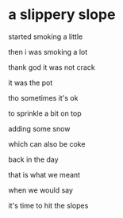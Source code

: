 # a slippery slope

started smoking a little

then i was smoking a lot

thank god it was not crack

it was the pot

tho sometimes it's ok

to sprinkle a bit on top

adding some snow

which can also be coke

back in the day

that is what we meant

when we would say

it's time to hit the slopes